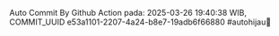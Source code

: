 Auto Commit By Github Action pada: 2025-03-26 19:40:38 WIB, COMMIT_UUID e53a1101-2207-4a24-b8e7-19adb6f66880 #autohijau🗿
